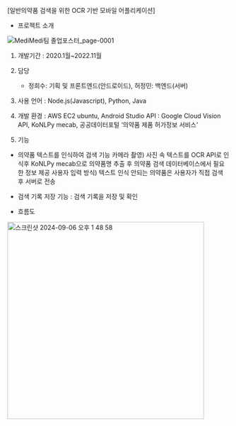 [일반의약품 검색을 위한 OCR 기반 모바일 어플리케이션]

- 프로젝트 소개

![MediMedi팀 졸업포스터_page-0001](https://github.com/user-attachments/assets/3384add9-0e00-4d99-bc63-4dafa58c6730)


1. 개발기간 : 2020.1월~2022.11월
2. 담당
   - 정희수: 기획 및 프론트엔드(안드로이드), 허정민: 백엔드(서버)
4. 사용 언어 : Node.js(Javascript), Python, Java
5. 개발 환경 : AWS EC2 ubuntu, Android Studio
API : Google Cloud Vision API, KoNLPy mecab, 공공데이터포털 ‘의약품 제품 허가정보 서비스’

6. 기능 
- 의약품 텍스트를 인식하여 검색 기능
 카메라 촬영) 사진 속 텍스트를 OCR API로 인식후 KoNLPy mecab으로 의약품명 추출 후 의약품 검색 데이터베이스에서 필요한 정보 제공
 사용자 입력 방식) 텍스트 인식 안되는 의약품은 사용자가 직접 검색 후 서버로 전송

- 검색 기록 저장 기능 : 검색 기록을 저장 및 확인

- 흐름도
<img width="445" alt="스크린샷 2024-09-06 오후 1 48 58" src="https://github.com/user-attachments/assets/5627cbdf-0d39-4008-8f83-26f4580b084c">

